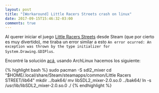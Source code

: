```yaml
---
layout: post
title: "[Workaround] Little Racers Streets crash on linux"
date: 2017-09-15T15:46:32-03:00
comments: true
---
```


Al querer iniciar el juego [Little Racers Streets](http://store.steampowered.com/app/262690/Little_Racers_STREET/) desde Steam (que por cierto es muy divertido), me tiraba un error similar a esto `An error ocurred: An exception was thrown by the type initializer for System.Drawing.GDIPlus`.

Encontré la solución [acá](https://steamcommunity.com/app/262690/discussions/0/358416600605446480/?ctp=4#c1291816569120425810), usando ArchLinux hacemos los siguiente:

{% highlight bash %}
  sudo pacman -S sdl2_mixer
  cd "$HOME/.local/share/Steam/steamapps/common/Little Racers STREET/lib64"
  mkdir ../bak64/
  mv libSDL2_mixer-2.0.so.0 ../bak64/
  ln -s /usr/lib/libSDL2_mixer-2.0.so.0 ./
{% endhighlight %}
